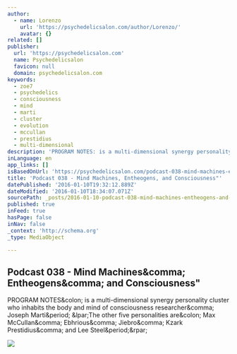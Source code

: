 ```yaml
---
author:
  - name: Lorenzo
    url: 'https://psychedelicsalon.com/author/Lorenzo/'
    avatar: {}
related: []
publisher:
  url: 'https://psychedelicsalon.com'
  name: Psychedelicsalon
  favicon: null
  domain: psychedelicsalon.com
keywords:
  - zoe7
  - psychedelics
  - consciousness
  - mind
  - marti
  - cluster
  - evolution
  - mccullan
  - prestidius
  - multi-dimensional
description: 'PROGRAM NOTES: is a multi-dimensional synergy personality cluster who inhabits the body and mind of consciousness researcher, Joseph Marti. (The other five personalities are: Max McCullan, Ebhrious, Jiebro, Kzark Prestidius, and Lee Steel.)'
inLanguage: en
app_links: []
isBasedOnUrl: 'https://psychedelicsalon.com/podcast-038-mind-machines-entheogens-and-the-expansion-of-consciousness/'
title: 'Podcast 038 - Mind Machines, Entheogens, and Consciousness"'
datePublished: '2016-01-10T19:32:12.889Z'
dateModified: '2016-01-10T18:34:07.071Z'
sourcePath: _posts/2016-01-10-podcast-038-mind-machines-entheogens-and-consciousness.md
published: true
inFeed: true
hasPage: false
inNav: false
_context: 'http://schema.org'
_type: MediaObject

---
```

<article style=""><h1>Podcast 038 - Mind Machines&amp;comma; Entheogens&amp;comma; and Consciousness"</h1><p>PROGRAM NOTES&amp;colon; is a multi-dimensional synergy personality cluster who inhabits the body and mind of consciousness researcher&amp;comma; Joseph Marti&amp;period; &amp;lpar;The other five personalities are&amp;colon; Max McCullan&amp;comma; Ebhrious&amp;comma; Jiebro&amp;comma; Kzark Prestidius&amp;comma; and Lee Steel&amp;period;&amp;rpar;</p><img src="https://psychedelicsalon.com/wp-content/uploads/2006/05/Zoe7AndLorenzo.jpeg" /></article>
